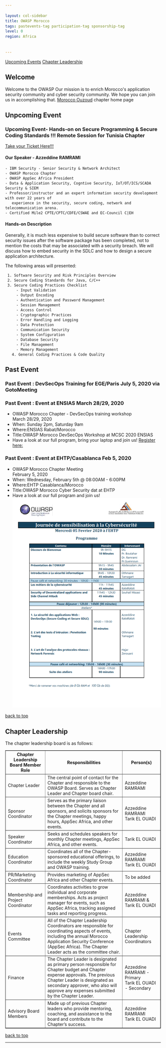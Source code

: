 ```yaml
---

layout: col-sidebar
title: OWASP Morocco
tags: pastevents-tag participation-tag sponsorship-tag
level: 0
region: Africa


---
```

[Upcoming Events](#upcoming-events)   [Chapter Leadership](#chapter-leadership)

## Welcome

Welcome to the OWASP
Our mission is to enrich Morocco's application security community and cyber security community. We
hope you can join us in accomplishing that.
[Morocco Ouzoud](https://meta.wikimedia.org/wiki/Wikimedia_MA_User_Group/Events#/media/File:Ouzoud_waterfalls_In_spring-Morocco.jpg) chapter home page

## Unpcoming Event
### Upcoming Event- Hands-on on Secure Programming & Secure Coding Standards !!! Remote Session for Tunisia Chapter

[Take your Ticket Here!!!](https://www.eventbrite.com/e/hands-on-on-secure-programming-secure-coding-standards-tickets-113083056466)

#### Our Speaker - Azzeddine RAMRAMI

    - IBM Security - Senior Security & Network Architect
    - OWASP Morocco Chapter
    - OWASP AppSec Africa President
    - Data & Application Security, Cogntive Security, IoT/OT/ICS/SCADA Security & SIEM
    - Professor/instructor and an expert information security development with over 22 years of 
       experience in the security, secure coding, network and telecommunication arena.
    - Certified Mile2 CPTE/CPTC/CDFE/CSWAE and EC-Council C|EH

#### Hands-on Description
Generally, it is much less expensive to build secure software than to correct security issues after the software package has been completed, not to mention the costs that may be associated with a security breach. We will discuss how to embed security in the SDLC and how to design a secure application architecture.

The following areas will presented:

     1. Software Security and Risk Principles Overview
     2. Secure Coding Standards for Java, C/C++
     3. Secure Coding Practices Checklist
         - Input Validation
         - Output Encoding
         - Authentication and Password Management
         - Session Management
         - Access Control
         - Cryptographic Practices
         - Error Handling and Logging
         - Data Protection
         - Communication Security
         - System Configuration
         - Database Security
         - File Management
         - Memory Management
       4. General Coding Practices & Code Quality

## Past  Event

### Past  Event : DevSecOps Training for EGE/Paris July 5, 2020 via GotoMeeting


### Past  Event : Event at ENSIAS March 28/29, 2020
* OWASP Morocco Chapter - DevSecOps training workshop<br>March 28/29, 2020
* When: Sunday 2pm, Saturday 9am
* Where:ENSIAS Rabat/Morocco
* Title:OWASP Morocco DevSecOps Workshop at MCSC 2020 ENSIAS
* Have a look at our full program, bring your laptop and join us\! [Register here:](https://www.eventbrite.com/e/owasp-devsecops-workshop-day-at-mcsc-2020-at-ensias-on-2829-feb-2020-tickets-96421135211?utm-medium=discovery&utm-campaign=social&utm-content=attendeeshare&aff=escb&utm-source=cp&utm-term=listing)

### Past  Event : Event at EHTP/Casablanca Feb 5, 2020
* OWASP Morocco Chapter Meeting<br>February 5, 2020
* When: Wednesday, February 5th @ 08:00AM - 6:00PM
* Where:EHTP Casablanca/Morocco
* Title:OWASP Morocco Cyber Security dat at EHTP
* Have a look at our full program and join us\!
![Full Program](assets/images/Owsap.Ehtp.05022020-Final-Program.png)


[back to top](#Welcome)


## Chapter Leadership

The chapter leadership board is as follows:

<table cellpadding="5" cellspacing="0" border="1">
  <tr><th>Chapter Leadership Board Member Role</th>
      <th width="50%">Responsibilities</th>
      <th>Person(s)</th></tr>
  <tr><td>Chapter Leader</td>
      <td>The central point of contact for the Chapter and responsible to the OWASP Board. Serves as Chapter Leader and Chapter board chair.</td>
      <td>Azzeddine RAMRAMI</td></tr>
    <tr><td>Sponsor Coordinator</td>
      <td>Serves as the primary liaison between the Chapter and all sponsors, and solicits sponsors for the Chapter meetings, happy hours, AppSec Africa, and other events.</td>
      <td>Azzeddine RAMRAMI<br/>Tarik EL OUADI<br/></td></tr>
    <tr><td>Speaker Coordinator</td>
      <td>Seeks and schedules speakers for monthly Chapter meetings, AppSec Africa, and other events.</td>
      <td>Tarik EL OUADI</td></tr>
    <tr><td>Education Coordinator</td>
      <td>Coordinates all of the Chapter-sponsored educational offerings, to include the weekly Study Group and OWASP training.</td>
      <td>Azzeddine RAMRAMI<br/>Tarik EL OUADI<br/></td></tr>
    <tr><td>PR/Marketing Coordinator</td>
      <td>Provides marketing of AppSec Africa and other Chapter events.</td>
      <td>To be added</td></tr>
    <tr><td>Membership and Project Coordinator</td>
      <td>Coordinates activities to grow individual and corporate memberships. Acts as project manager for events, such as AppSec Africa, tracking assigned tasks and reporting progress.</td>
      <td>Azzeddine RAMRAMI & Tarik EL OUADI</td></tr>
    <tr><td>Events Committee</td>
      <td>All of the Chapter Leadership Coordinators are responsible for coordinating aspects of events, including the annual Morocco Application Security Conference (AppSec Africa). The Chapter Leader acts as the committee chair.</td>
      <td>Chapter Leadership Coordinators</td></tr>
    <tr><td>Finance</td>
      <td>The Chapter Leader is designated as primary person responsible for Chapter budget and Chapter expense approvals.
The previous Chapter Leader is designated as secondary approver, who also will approve any expenses submitted by the Chapter Leader.</td>
      <td>Azzeddine RAMRAMI - Primary<br/>Tarik EL OUADI - Secondary</td></tr>
    <tr><td>Advisory Board Members</td>
      <td>Made up of previous Chapter leaders who provide mentoring, coaching, and assistance to the board and contribute to the Chapter’s success.</td>
      <td>Azzeddine RAMRAMI<br/>Tarik EL OUADI<br/></td></tr>
</table>
  
[back to top](#Welcome)
<hr/>
